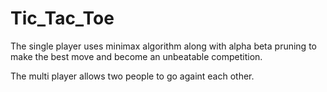 # Tic_Tac_Toe

The single player uses minimax algorithm along with alpha beta pruning to make the best move and become an unbeatable competition.

The multi player allows two people to go againt each other.
